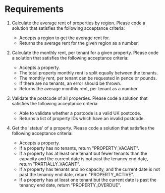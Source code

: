 # Requirements

1. Calculate the average rent of properties by region. Please code a solution that satisfies the following acceptance criteria:
    - Accepts a region to get the average rent for.
    - Returns the average rent for the given region as a number.

2. Calculate the monthly rent, per tenant for a given property. Please code a solution that satisfies the following acceptance criteria:
    - Accepts a property.
    - The total property monthly rent is split equally between the tenants.
    - The monthly rent, per tenant can be requested in pence or pounds.
    - If there are no tenants, an error should be thrown.
    - Returns the average monthly rent, per tenant as a number.

3. Validate the postcode of all properties. Please code a solution that satisfies the following acceptance criteria:
    - Able to validate whether a postcode is a valid UK postcode.
    - Returns a list of property IDs which have an invalid postcode.

4. Get the 'status' of a property. Please code a solution that satisfies the following acceptance criteria:
    - Accepts a property.
    - If a property has no tenants, return "PROPERTY_VACANT".
    - If a property has at least one tenant but fewer tenants than the capacity and the current date is not past the tenancy end date, return "PARTIALLY_VACANT".
    - If a property has tenants and no capacity, and the current date is not past the tenancy end date, return "PROPERTY_ACTIVE".
    - If a property has at least one tenant but the current date is past the tenancy end date, return "PROPERTY_OVERDUE".
